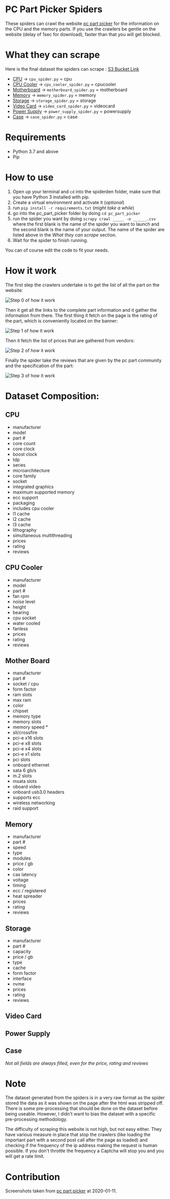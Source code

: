 # PC Part Picker Spiders
These spiders can crawl the website [pc part picker](https://pcpartpicker.com/) for the information on the CPU and the memory parts.
If you use the crawlers be gentle on the website (delay of 1sec for download), faster than that you will get blocked.

# What they can scrape
Here is the final dataset the spiders can scrape : [S3 Bucket Link]()
- [CPU](https://pcpartpicker.com/products/cpu/) -> `cpu_spider.py` = cpu
- [CPU Cooler](https://pcpartpicker.com/products/cpu-cooler/) -> `cpu_cooler_spider.py` = cpucooler
- [Motherboard](https://pcpartpicker.com/products/motherboard/) -> `motherboard_spider.py` = motherboard
- [Memory](https://pcpartpicker.com/products/memory/) -> `memory_spider.py` = memory
- [Storage](https://pcpartpicker.com/products/internal-hard-drive/) -> `storage_spider.py` = storage
- [Video Card](https://pcpartpicker.com/products/video-card/) -> `video_card_spider.py` = videocard
- [Power Supply](https://pcpartpicker.com/products/power-supply/) -> `power_supply_spider.py` = powersupply
- [Case](https://pcpartpicker.com/products/case/) -> `case_spider.py` = case

# Requirements
- Python 3.7 and above
- Pip

# How to use

1. Open up your terminal and `cd` into the spiderden folder, make sure that you have Python 3 installed with pip.
2. Create a virtual environment and activate it (_optional_)
3. run `pip install -r requirements.txt` (_might take a while_)
4. go into the pc_part_picker folder by doing `cd pc_part_picker`
5. run the spider you want by doing `scrapy crawl _____ -o ______.csv` where the first blank is the name of the spider you want to launch and the second blank is the name of your output. The name of the spider are listed above in the _What they can scrape_ section.
6. Wait for the spider to finish running.

You can of course edit the code to fit your needs.

# How it work
The first step the crawlers undertake is to get the list of all the part on the website:

![Step 0 of how it work](https://github.com/yacineMahdid/spiderden/blob/master/media/pc_part_picker/target_0.png)

Then it get all the links to the complete part information and it gather the information from there.
The first thing it fetch on the page is the rating of the part, which is conveniently located on the banner:

![Step 1 of how it work](https://github.com/yacineMahdid/spiderden/blob/master/media/pc_part_picker/target_1.png)

Then it fetch the list of prices that are gathered from vendors:

![Step 2 of how it work](https://github.com/yacineMahdid/spiderden/blob/master/media/pc_part_picker/target_2.png)

Finally the spider take the reviews that are given by the pc part community and the specification of the part:

![Step 3 of how it work](https://github.com/yacineMahdid/spiderden/blob/master/media/pc_part_picker/target_3.png)

# Dataset Composition:
## CPU 
- manufacturer
- model	
- part #	
- core count	
- core clock	
- boost clock	
- tdp	
- series	
- microarchitecture	
- core family	
- socket	
- integrated graphics	
- maximum supported memory	
- ecc support	
- packaging	
- includes cpu cooler	
- l1 cache	
- l2 cache	
- l3 cache	
- lithography	
- simultaneous multithreading	
- prices	
- rating	
- reviews

## CPU Cooler
- manufacturer
- model
- part #
- fan rpm
- noise level
- height
- bearing
- cpu socket 
- water cooled
- fanless
- prices
- rating
- reviews

## Mother Board
- manufacturer
- part #
- socket / cpu
- form factor
- ram slots
- max ram
- color
- chipset
- memory type
- memory slots
- memory speed *
- sli/crossfire
- pci-e x16 slots
- pci-e x8 slots
- pci-e x4 slots
- pci-e x1 slots
- pci slots
- onboard ethernet
- sata 6 gb/s
- m.2 slots
- msata slots
- oboard video
- onboard usb3.0 headers
- supports ecc
- wireless networking
- raid support

## Memory
- manufacturer
- part #
- speed
- type
- modules
- price / gb
- color
- cas latency
- voltage
- timing
- ecc / registered
- heat spreader
- prices
- rating
- reviews

## Storage
- manufacturer
- part #
- capacity
- price / gb
- type
- cache
- form factor
- interface
- nvme
- prices
- rating
- reviews

## Video Card

## Power Supply

## Case

_Not all fields are always filled, even for the price, rating and reviews_

# Note
The dataset generated from the spiders is in a very raw format as the spider stored the data as it was shown on the page after the html was stripped off. There is some pre-processing that should be done on the dataset before being useable. However, I didn't want to bias the dataset with a specific pre-processing methodology.

The difficulty of scraping this website is not high, but not easy either. They have various measure in place that stop the crawlers (like loading the important part with a second post call after the page as loaded) and checking if the frequency of the ip address making the request is human possible. If you don't throttle the frequency a Captcha will stop you and you will get a rate limit.

# Contribution
Screenshots taken from [pc part picker](https://pcpartpicker.com/) at 2020-01-11.
